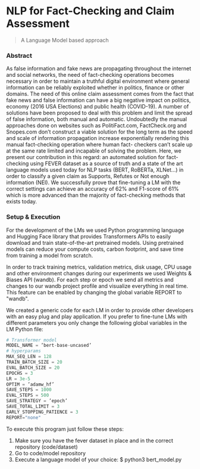 # NLP for Fact-Checking and Claim Assessment
> A Language Model based approach
### Abstract
As false information and fake news are propagating throughout the internet and social networks, the need of fact-checking operations becomes necessary in order to maintain a truthful digital environment where general information can be reliably exploited whether in politics, finance or other domains.
The need of this online claim assessment comes from the fact that fake news and false information can have a big negative impact on politics, economy (2016 USA Elections) and public health (COVID-19).
A number of solutions have been proposed to deal with this problem and limit the spread of false information, both manual and automatic. Undoubtedly the manual approaches done on websites such as PolitiFact.com, FactCheck.org and Snopes.com don’t construct a viable solution for the long term as the speed and scale of information propagation increase exponentially rendering this manual fact-checking operation where human fact- checkers can’t scale up at the same rate limited and incapable of solving the problem.
Here, we present our contribution in this regard: an automated solution for fact-checking using FEVER dataset as a source of truth and a state of the art language models used today for NLP tasks (BERT, RoBERTa, XLNet...) in order to classify a given claim as Supports, Refutes or Not enough information (NEI). We successfully prove that fine-tuning a LM with the correct settings can achieve an accuracy of 62% and F1-score of 61% which is more advanced than the majority of fact-checking methods that exists today.

### Setup & Execution
For the development of the LMs we used Python programming language and Hugging Face library that provides Transformers APIs to easily download and train state-of-the-art pretrained models. Using pretrained models can reduce your compute costs, carbon footprint, and save time from training a model from scratch.

In order to track training metrics, validation metrics, disk usage, CPU usage and other environment changes during our experiments we used Weights & Biases API (wandb). For each step or epoch we send all metrics and changes to our wandb project profile and visualize everything in real time. This feature can be enabled by changing the global variable REPORT to "wandb".

We created a generic code for each LM in order to provide other developers with an easy plug and play application. If you prefer to fine-tune LMs with different parameters you only change the following global variables in the LM Python file:

```python
# Transformer model
MODEL_NAME = ’bert-base-uncased’
# hyperparams
MAX_SEQ_LEN = 128
TRAIN_BATCH_SIZE = 20
EVAL_BATCH_SIZE = 20
EPOCHS = 3
LR = 3e-5
OPTIM = ’adamw_hf’
SAVE_STEPS = 1000
EVAL_STEPS = 500
SAVE_STRATEGY = ’epoch’
SAVE_TOTAL_LIMIT = 3
EARLY_STOPPING_PATIENCE = 3
REPORT="none"
```

To execute this program just follow these steps:

1. Make sure you have the fever dataset in place and in the correct repository (code/dataset)
2. Go to code/model repository
3. Execute a language model of your choice: $ python3 bert_model.py
